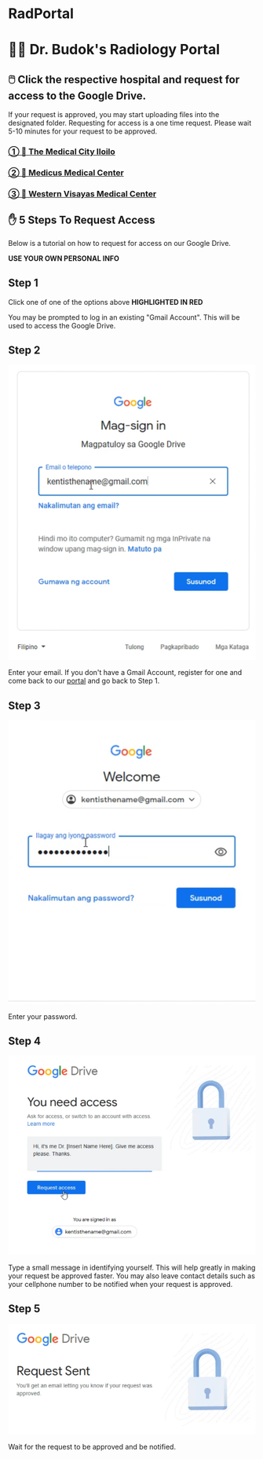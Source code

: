 # RadPortal

# 👨‍⚕️ Dr. Budok's Radiology Portal 


## 🖱️ Click the respective hospital and request for access to the Google Drive.
If your request is approved, you may start uploading files into the designated folder.
Requesting for access is a one time request.
Please wait 5-10 minutes for your request to be approved.

### [① 🏥 The Medical City Iloilo ](https://drive.google.com/drive/folders/1Oli8-FsKlBs2TlBeY-HgykXdQsqHss8c?usp=sharing)
### [② 🏥 Medicus Medical Center ](https://drive.google.com/drive/folders/1XDL81PD1TQwQH-oEE0wXQh_1isFGkrse?usp=sharing)
### [③ 🏥 Western Visayas Medical Center ](https://drive.google.com/drive/folders/15L-2_NJbmHVreGEuEdKyQnsCjwTxcVum?usp=sharing)


## ✋ 5 Steps To Request Access
Below is a tutorial on how to request for access on our Google Drive.

**USE YOUR OWN PERSONAL INFO**


## Step 1
Click one of one of the options above **HIGHLIGHTED IN RED**

You may be prompted to log in an existing "Gmail Account". This will be used to access the Google Drive.

## Step 2
![Step 2](step2.png)

Enter your email. If you don't have a Gmail Account, register for one and come back to our [portal](https://rad.kiku.xyz/) and go back to Step 1.

## Step 3
![Step 3](step3.png) 

Enter your password.

## Step 4
![Step 4](step4.png)

Type a small message in identifying yourself. This will help greatly in making your request be approved faster. You may also leave contact details such as your cellphone number to be notified when your request is approved.

## Step 5
![Step 5](step5.png)

Wait for the request to be approved and be notified.
